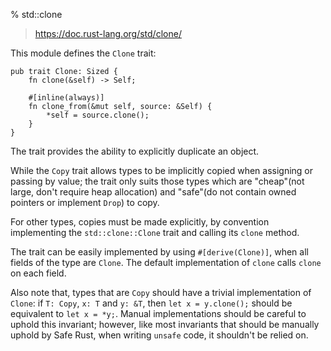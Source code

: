 % std::clone

> https://doc.rust-lang.org/std/clone/

This module defines the `Clone` trait:

```ignore
pub trait Clone: Sized {
    fn clone(&self) -> Self;

    #[inline(always)]
    fn clone_from(&mut self, source: &Self) {
        *self = source.clone();
    }
}
```

The trait provides the ability to explicitly duplicate an object.

While the `Copy` trait allows types to be implicitly copied when assigning or passing by value; the trait only suits those types which are "cheap"(not large, don't require heap allocation) and "safe"(do not contain owned pointers or implement `Drop`) to copy.

For other types, copies must be made explicitly, by convention implementing the `std::clone::Clone` trait and calling its `clone` method.

The trait can be easily implemented by using `#[derive(Clone)]`, when all fields of the type are `Clone`. The default implementation of `clone` calls `clone` on each field.

Also note that, types that are `Copy` should have a trivial implementation of `Clone`: if `T: Copy`, `x: T` and `y: &T`, then `let x = y.clone();` should be equivalent to `let x = *y;`. Manual implementations should be careful to uphold this invariant; however, like most invariants that should be manually uphold by Safe Rust, when writing `unsafe` code, it shouldn't be relied on.


